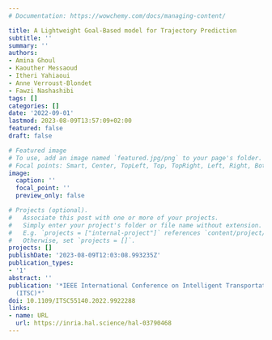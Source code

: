 ```yaml
---
# Documentation: https://wowchemy.com/docs/managing-content/

title: A Lightweight Goal-Based model for Trajectory Prediction
subtitle: ''
summary: ''
authors:
- Amina Ghoul
- Kaouther Messaoud
- Itheri Yahiaoui
- Anne Verroust-Blondet
- Fawzi Nashashibi
tags: []
categories: []
date: '2022-09-01'
lastmod: 2023-08-09T13:57:09+02:00
featured: false
draft: false

# Featured image
# To use, add an image named `featured.jpg/png` to your page's folder.
# Focal points: Smart, Center, TopLeft, Top, TopRight, Left, Right, BottomLeft, Bottom, BottomRight.
image:
  caption: ''
  focal_point: ''
  preview_only: false

# Projects (optional).
#   Associate this post with one or more of your projects.
#   Simply enter your project's folder or file name without extension.
#   E.g. `projects = ["internal-project"]` references `content/project/deep-learning/index.md`.
#   Otherwise, set `projects = []`.
projects: []
publishDate: '2023-08-09T12:03:08.993235Z'
publication_types:
- '1'
abstract: ''
publication: '*IEEE International Conference on Intelligent Transportation Systems
  (ITSC)*'
doi: 10.1109/ITSC55140.2022.9922288
links:
- name: URL
  url: https://inria.hal.science/hal-03790468
---
```

